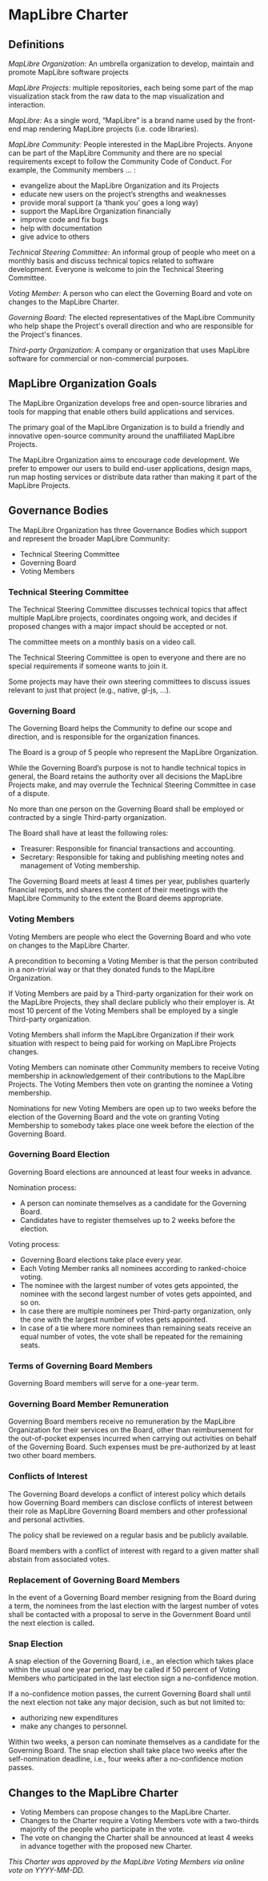 # MapLibre Charter

## Definitions

*MapLibre Organization:* An umbrella organization to develop, maintain and promote MapLibre software projects

*MapLibre Projects:* multiple repositories, each being some part of the map visualization stack from the raw data to the map visualization and interaction.

*MapLibre:* As a single word, “MapLibre” is a brand name used by the front-end map rendering MapLibre projects (i.e. code libraries).

*MapLibre Community:* People interested in the MapLibre Projects. Anyone can be part of the MapLibre Community and there are no special requirements except to follow the Community Code of Conduct. For example, the Community members … :

* evangelize about the MapLibre Organization and its Projects
* educate new users on the project’s strengths and weaknesses
* provide moral support (a ‘thank you’ goes a long way)
* support the MapLibre Organization financially
* improve code and fix bugs
* help with documentation
* give advice to others

*Technical Steering Committee:* An informal group of people who meet on a monthly basis and discuss technical topics related to software development. Everyone is welcome to join the Technical Steering Committee.

*Voting Member:* A person who can elect the Governing Board and vote on changes to the MapLibre Charter.

*Governing Board:* The elected representatives of the MapLibre Community who help shape the Project's overall direction and who are responsible for the Project's finances.

*Third-party Organization:* A company or organization that uses MapLibre software for commercial or non-commercial purposes.

## MapLibre Organization Goals

The MapLibre Organization develops free and open-source libraries and tools for mapping that enable others build applications and services.

The primary goal of the MapLibre Organization is to build a friendly and innovative open-source community around the unaffiliated MapLibre Projects.

The MapLibre Organization aims to encourage code development. We prefer to empower our users to build end-user applications, design maps, run map hosting services or distribute data rather than making it part of the MapLibre Projects.

## Governance Bodies

The MapLibre Organization has three Governance Bodies which support and represent the broader MapLibre Community:

* Technical Steering Committee
* Governing Board
* Voting Members

### Technical Steering Committee

The Technical Steering Committee discusses technical topics that affect multiple MapLibre projects, coordinates ongoing work, and decides if proposed changes with a major impact should be accepted or not.

The committee meets on a monthly basis on a video call.

The Technical Steering Committee is open to everyone and there are no special requirements if someone wants to join it.

Some projects may have their own steering committees to discuss issues relevant to just that project (e.g., native, gl-js, …).

### Governing Board

The Governing Board helps the Community to define our scope and direction, and is responsible for the organization finances.

The Board is a group of 5 people who represent the MapLibre Organization.

While the Governing Board’s purpose is not to handle technical topics in general, the Board retains the authority over all decisions the MapLibre Projects make, and may overrule the Technical Steering Committee in case of a dispute.

No more than one person on the Governing Board shall be employed or contracted by a single Third-party organization.

The Board shall have at least the following roles:

* Treasurer: Responsible for financial transactions and accounting.
* Secretary: Responsible for taking and publishing meeting notes and management of Voting membership.

The Governing Board meets at least 4 times per year, publishes quarterly financial reports, and shares the content of their meetings with the MapLibre Community to the extent the Board deems appropriate.

### Voting Members

Voting Members are people who elect the Governing Board and who vote on changes to the MapLibre Charter.

A precondition to becoming a Voting Member is that the person contributed in a non-trivial way or that they donated funds to the MapLibre Organization.

If Voting Members are paid by a Third-party organization for their work on the MapLibre Projects, they shall declare publicly who their employer is. At most 10 percent of the Voting Members shall be employed by a single Third-party organization.

Voting Members shall inform the MapLibre Organization if their work situation with respect to being paid for working on MapLibre Projects changes.

Voting Members can nominate other Community members to receive Voting membership in acknowledgement of their contributions to the MapLibre Projects. The Voting Members then vote on granting the nominee a Voting membership.

Nominations for new Voting Members are open up to two weeks before the election of the Governing Board and the vote on granting Voting Membership to somebody takes place one week before the election of the Governing Board.

### Governing Board Election

Governing Board elections are announced at least four weeks in advance.

Nomination process:

* A person can nominate themselves as a candidate for the Governing Board.
* Candidates have to register themselves up to 2 weeks before the election.

Voting process:

* Governing Board elections take place every year.
* Each Voting Member ranks all nominees according to ranked-choice voting.
* The nominee with the largest number of votes gets appointed, the nominee with the second largest number of votes gets appointed, and so on.
* In case there are multiple nominees per Third-party organization, only the one with the largest number of votes gets appointed.
* In case of a tie where more nominees than remaining seats receive an equal number of votes, the vote shall be repeated for the remaining seats.

### Terms of Governing Board Members

Governing Board members will serve for a one-year term.

### Governing Board Member Remuneration

Governing Board members receive no remuneration by the MapLibre Organization for their services on the Board, other than reimbursement for the out-of-pocket expenses incurred when carrying out activities on behalf of the Governing Board. Such expenses must be pre-authorized by at least two other board members.

### Conflicts of Interest

The Governing Board develops a conflict of interest policy which details how Governing Board members can disclose conflicts of interest between their role as MapLibre Governing Board members and other professional and personal activities.

The policy shall be reviewed on a regular basis and be publicly available.

Board members with a conflict of interest with regard to a given matter shall abstain from associated votes.

### Replacement of Governing Board Members

In the event of a Governing Board member resigning from the Board during a term, the nominees from the last election with the largest number of votes shall be contacted with a proposal to serve in the Government Board until the next election is called.

### Snap Election

A snap election of the Governing Board, i.e., an election which takes place within the usual one year period, may be called if 50 percent of Voting Members who participated in the last election sign a no-confidence motion.

If a no-confidence motion passes, the current Governing Board shall until the next election not take any major decision, such as but not limited to:

* authorizing new expenditures
* make any changes to personnel.

Within two weeks, a person can nominate themselves as a candidate for the Governing Board. The snap election shall take place two weeks after the self-nomination deadline, i.e., four weeks after a no-confidence motion passes.

## Changes to the MapLibre Charter

* Voting Members can propose changes to the MapLibre Charter.
* Changes to the Charter require a Voting Members vote with a two-thirds majority of the people who participate in the vote.
* The vote on changing the Charter shall be announced at least 4 weeks in advance together with the proposed new Charter.

*This Charter was approved by the MapLibre Voting Members via online vote on YYYY-MM-DD.*

